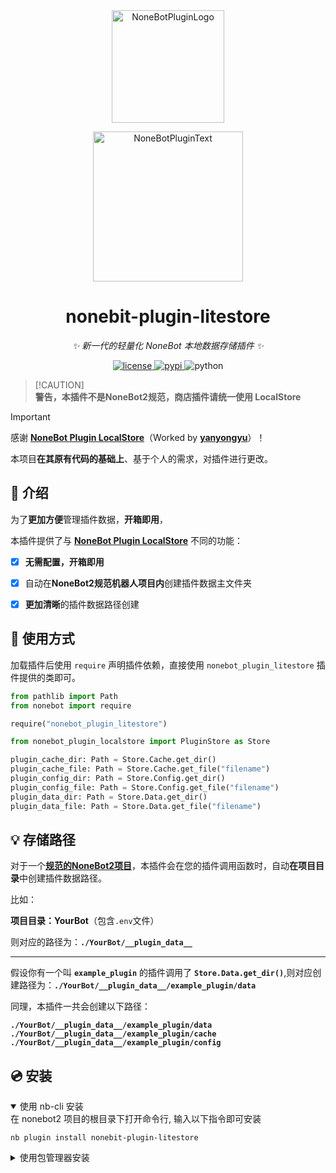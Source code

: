 <div align="center">
  <a href="https://v2.nonebot.dev/store"><img src="https://github.com/A-kirami/nonebot-plugin-template/blob/resources/nbp_logo.png" width="180" height="180" alt="NoneBotPluginLogo"></a>
  <br>
  <p><img src="https://github.com/A-kirami/nonebot-plugin-template/blob/resources/NoneBotPlugin.svg" width="240" alt="NoneBotPluginText"></p>
</div>

<div align="center">

# nonebit-plugin-litestore

_✨ 新一代的轻量化 NoneBot 本地数据存储插件 ✨_


<a href="./LICENSE">
    <img src="https://img.shields.io/github/license/kanbereina/nonebot-plugin-litestore.svg" alt="license">
</a>
<a href="https://pypi.python.org/pypi/nonebot-plugin-litestore">
    <img src="https://img.shields.io/pypi/v/nonebot-plugin-litestore.svg" alt="pypi">
</a>
<img src="https://img.shields.io/badge/python-3.9+-blue.svg" alt="python">

</div>

> [!CAUTION]\
> **警告，本插件不是NoneBot2规范，商店插件请统一使用 LocalStore**

> [!IMPORTANT]
> 感谢 [**NoneBot Plugin LocalStore**](https://github.com/nonebot/plugin-localstore)（Worked by [**yanyongyu**](https://github.com/yanyongyu)）！
> 
> 本项目**在其原有代码的基础上**、基于个人的需求，对插件进行更改。

## 📖 介绍

为了**更加方便**管理插件数据，**开箱即用**，

本插件提供了与 [**NoneBot Plugin LocalStore**](https://github.com/nonebot/plugin-localstore) 不同的功能：


- [x] **无需配置，开箱即用**
- [x] 自动在**NoneBot2规范机器人项目内**创建插件数据主文件夹
- [x] **更加清晰**的插件数据路径创建


## 🔧 使用方式

加载插件后使用 `require` 声明插件依赖，直接使用 `nonebot_plugin_litestore` 插件提供的类即可。

```python
from pathlib import Path
from nonebot import require

require("nonebot_plugin_litestore")

from nonebot_plugin_localstore import PluginStore as Store

plugin_cache_dir: Path = Store.Cache.get_dir()
plugin_cache_file: Path = Store.Cache.get_file("filename")
plugin_config_dir: Path = Store.Config.get_dir()
plugin_config_file: Path = Store.Config.get_file("filename")
plugin_data_dir: Path = Store.Data.get_dir()
plugin_data_file: Path = Store.Data.get_file("filename")
```

## 💡 存储路径

对于一个[**规范的NoneBot2项目**](https://nonebot.dev/docs/next/quick-start)，本插件会在您的插件调用函数时，自动**在项目目录**中创建插件数据路径。

比如：

**项目目录：YourBot**（包含`.env`文件）

则对应的路径为：**`./YourBot/__plugin_data__`**

---

假设你有一个叫 **`example_plugin`** 的插件调用了 **`Store.Data.get_dir()`**,则对应创建路径为：**`./YourBot/__plugin_data__/example_plugin/data`**

同理，本插件一共会创建以下路径：

**`./YourBot/__plugin_data__/example_plugin/data`**<br>
**`./YourBot/__plugin_data__/example_plugin/cache`**<br>
**`./YourBot/__plugin_data__/example_plugin/config`**<br>

## 💿 安装

<details open>
<summary>使用 nb-cli 安装</summary>
在 nonebot2 项目的根目录下打开命令行, 输入以下指令即可安装

    nb plugin install nonebit-plugin-litestore

</details>

<details>
<summary>使用包管理器安装</summary>
在 nonebot2 项目的插件目录下, 打开命令行, 根据你使用的包管理器, 输入相应的安装命令

<details>
<summary>pip</summary>

    pip install nonebit-plugin-litestore
</details>
<details>
<summary>pdm</summary>

    pdm add nonebit-plugin-litestore
</details>
<details>
<summary>poetry</summary>

    poetry add nonebit-plugin-litestore
</details>
<details>
<summary>conda</summary>

    conda install nonebit-plugin-litestore
</details>

打开 nonebot2 项目根目录下的 `pyproject.toml` 文件, 在 `[tool.nonebot]` 部分追加写入

    plugins = ["nonebit_plugin_litestore"]

</details>
